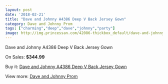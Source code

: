 ```yaml
---
layout: post
date: '2018-02-21'
title: "Dave and Johnny A4386 Deep V Back Jersey Gown"
category: Dave and Johnny Prom
tags: ["charming","deep","dave","johnny","party"]
image: http://img.princessan.com/42086-thickbox_default/dave-and-johnny-a4386-deep-v-back-jersey-gown.jpg
---
```

Dave and Johnny A4386 Deep V Back Jersey Gown

On Sales: **$344.99**
<a href="https://www.princessan.com/en/dave-and-johnny-prom/19618-dave-and-johnny-a4386-deep-v-back-jersey-gown.html"><amp-img layout="responsive" width="600" height="600" src="//img.princessan.com/42086-thickbox_default/dave-and-johnny-a4386-deep-v-back-jersey-gown.jpg" alt="Dave and Johnny A4386 Deep V Back Jersey Gown 0" /></a>
<a href="https://www.princessan.com/en/dave-and-johnny-prom/19618-dave-and-johnny-a4386-deep-v-back-jersey-gown.html"><amp-img layout="responsive" width="600" height="600" src="//img.princessan.com/42087-thickbox_default/dave-and-johnny-a4386-deep-v-back-jersey-gown.jpg" alt="Dave and Johnny A4386 Deep V Back Jersey Gown 1" /></a>

Buy it: [Dave and Johnny A4386 Deep V Back Jersey Gown](https://www.princessan.com/en/dave-and-johnny-prom/19618-dave-and-johnny-a4386-deep-v-back-jersey-gown.html "Dave and Johnny A4386 Deep V Back Jersey Gown")

View more: [Dave and Johnny Prom](https://www.princessan.com/en/181-dave-and-johnny-prom "Dave and Johnny Prom")